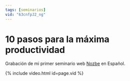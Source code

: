 ```yaml
---
tags: [seminarios]
vid: "63cnfpJ2_ng"
---
```


# 10 pasos para la máxima productividad

Grabación de mi primer seminario web [Nozbe][n] en Español.

{% include video.html id=page.vid %}

<!--More-->


[n]: https://michael.gratis/nozbe_es